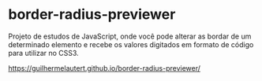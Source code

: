 # border-radius-previewer
Projeto de estudos de JavaScript, onde você pode alterar as bordar de um determinado elemento e recebe os valores digitados em formato de código para utilizar no CSS3.

https://guilhermelautert.github.io/border-radius-previewer/
